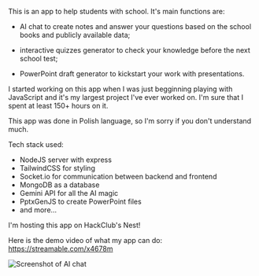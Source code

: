 This is an app to help students with school. It's main functions are:

- AI chat to create notes and answer your questions based on the school books and publicly available data;

- interactive quizzes generator to check your knowledge before the next school test;

- PowerPoint draft generator to kickstart your work with presentations.

I started working on this app when I was just begginning playing with JavaScript and it's my largest project I've ever worked on. I'm sure that I spent at least 150+ hours on it.

This app was done in Polish language, so I'm sorry if you don't understand much.

Tech stack used:

- NodeJS server with express
- TailwindCSS for styling
- Socket.io for communication between backend and frontend
- MongoDB as a database
- Gemini API for all the AI magic
- PptxGenJS to create PowerPoint files
- and more…

I'm hosting this app on HackClub's Nest!

Here is the demo video of what my app can do: https://streamable.com/x4678m

![Screenshot of AI chat](https://github.com/user-attachments/assets/bb500b9f-00d0-4f6e-be7b-397276a86f9a)
